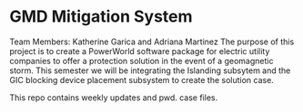 # GMD Mitigation System 
Team Members: Katherine Garica and Adriana Martinez 
The purpose of this project is to create a PowerWorld software package for electric utility companies to offer a protection solution in the event of a geomagnetic storm. This semester we will be integrating the Islanding subsytem and the GIC blocking device placement subsystem to create the solution case. 

This repo contains weekly updates and pwd. case files. 

